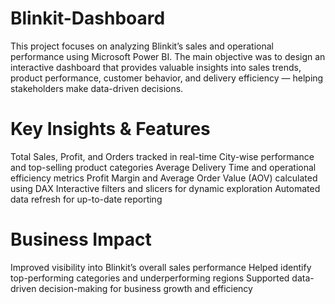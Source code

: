 # Blinkit-Dashboard
This project focuses on analyzing Blinkit’s sales and operational performance using Microsoft Power BI. The main objective was to design an interactive dashboard that provides valuable insights into sales trends, product performance, customer behavior, and delivery efficiency — helping stakeholders make data-driven decisions.

# Key Insights & Features

  Total Sales, Profit, and Orders tracked in real-time
  City-wise performance and top-selling product categories
  Average Delivery Time and operational efficiency metrics
  Profit Margin and Average Order Value (AOV) calculated using DAX
  Interactive filters and slicers for dynamic exploration
  Automated data refresh for up-to-date reporting

# Business Impact
  
  Improved visibility into Blinkit’s overall sales performance
  Helped identify top-performing categories and underperforming regions
  Supported data-driven decision-making for business growth and efficiency
